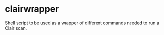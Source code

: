 # clairwrapper
Shell script to be used as a wrapper of different commands needed to run a Clair scan.
